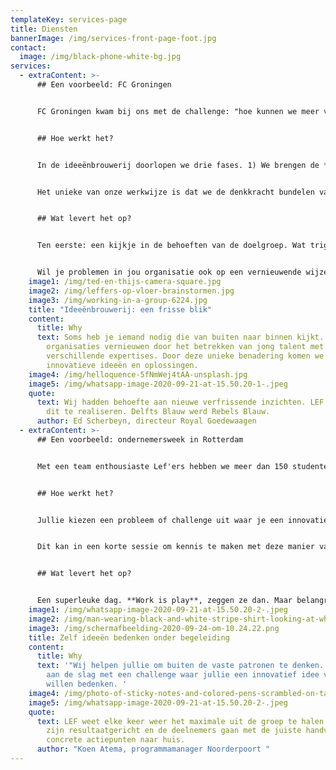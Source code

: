 ```yaml
---
templateKey: services-page
title: Diensten
bannerImage: /img/services-front-page-foot.jpg
contact:
  image: /img/black-phone-white-bg.jpg
services:
  - extraContent: >-
      ## Een voorbeeld: FC Groningen


      FC Groningen kwam bij ons met de challenge: "hoe kunnen we meer vrouwen  interesseren voor het zakelijke netwerk van FC Groningen"? Ondernemers, niet-ondernemers, iedereen die iets aan de Business Club denkt te hebben. 


      ## Hoe werkt het?


      In de ideeënbrouwerij doorlopen we drie fases. 1) We brengen de **behoeften** van de doelgroep in kaart aan de hand van focusgroepsessies, 2) vervolgens gebruiken we deze input om een **innovatief** **concept** te bedenken dat voorziet in deze behoeften en 3) we komen het uitgewerkte concept **implementeren en uitvoeren** in de organisatie. 


      Het unieke van onze werkwijze is dat we de denkkracht bundelen van een team van jong talent tussen de 18 en 35 jaar. Allemaal met verschillende expertises. Onze poule bestaat uit meer dan vijftig studenten, jonge ondernemers en starters waardoor we in korte tijd tot een innovatief concept voor de opgehaalde behoeften kunnen komen.


      ## Wat levert het op?


      Ten eerste: een kijkje in de behoeften van de doelgroep. Wat triggert de doelgroep? Daarnaast een innovatief concept wat past bij deze behoeften. Dit kan zijn in de vorm van bijvoorbeeld een (marketing)strategie, een sterke businesscase of een vernieuwend product of dienst. Kortom, een enorm waardevol proces om achter de wensen en beweegredenen van deze groep te komen en hier gelijk wat mee te doen. 


      Wil je problemen in jou organisatie ook op een vernieuwende wijze aanpakken? Neem dan contact op met Teddy! +31652251395
    image1: /img/ted-en-thijs-camera-square.jpg
    image2: /img/leffers-op-vloer-brainstormen.jpg
    image3: /img/working-in-a-group-6224.jpg
    title: "Ideeënbrouwerij: een frisse blik"
    content:
      title: Why
      text: Soms heb je iemand nodig die van buiten naar binnen kijkt. Wij helpen
        organisaties vernieuwen door het betrekken van jong talent met
        verschillende expertises. Door deze unieke benadering komen we tot échte
        innovatieve ideeën en oplossingen.
    image4: /img/helloquence-5fNmWej4tAA-unsplash.jpg
    image5: /img/whatsapp-image-2020-09-21-at-15.50.20-1-.jpeg
    quote:
      text: Wij hadden behoefte aan nieuwe verfrissende inzichten. LEF was in staat
        dit te realiseren. Delfts Blauw werd Rebels Blauw.
      author: Ed Scherbeyn, directeur Royal Goedewaagen
  - extraContent: >-
      ## Een voorbeeld: ondernemersweek in Rotterdam


      Met een team enthousiaste Lef'ers hebben we meer dan 150 studenten van twee MBO scholen uit Rotterdam @Albeda en het @HMC geholpen bij het bedenken van innovatieve ideeën. In slechts een week tijd hebben ze onder onze begeleiding ideeën bedacht voor het thema woningnood onder studenten. Deze hebben ze uitgewerkt tot de meest vette prototypes en vervolgens gepitched aan ondernemers en investeerders. 


      ## Hoe werkt het?


      Jullie kiezen een probleem of challenge uit waar je een innovatief plan voor wilt bedenken. We beginnen met het **verkennen** van deze challenge. Vervolgens focussen we ons op de **ideegeneratie**. We rekken de kaders zover mogelijk uit en denken we alleen in mogelijkheden en kansen. Tijdens de **uitwerking** focussen we ons op de beste ideeën en beslissen wat het meest relevant is. 


      Dit kan in een korte sessie om kennis te maken met deze manier van werken of in een week waardoor je de tijd krijgt om het idee ook echt uit te werken. 


      ## Wat levert het op?


      Een superleuke dag. **Work is play**, zeggen ze dan. Maar belangrijker dan dat: een innovatie idee voor een probleem of challenge waar je eerst niet uitkwam.
    image1: /img/whatsapp-image-2020-09-21-at-15.50.20-2-.jpeg
    image2: /img/man-wearing-black-and-white-stripe-shirt-looking-at-white-212286.jpg
    image3: /img/schermafbeelding-2020-09-24-om-10.24.22.png
    title: Zelf ideeën bedenken onder begeleiding
    content:
      title: Why
      text: '"Wij helpen jullie om buiten de vaste patronen te denken. Samen gaan we
        aan de slag met een challenge waar jullie een innovatief idee voor
        willen bedenken. '
    image4: /img/photo-of-sticky-notes-and-colored-pens-scrambled-on-table-632470.jpg
    image5: /img/whatsapp-image-2020-09-21-at-15.50.20-2-.jpeg
    quote:
      text: LEF weet elke keer weer het maximale uit de groep te halen. De sessies
        zijn resultaatgericht en de deelnemers gaan met de juiste handvatten en
        concrete actiepunten naar huis.
      author: "Koen Atema, programmamanager Noorderpoort "
---
```

